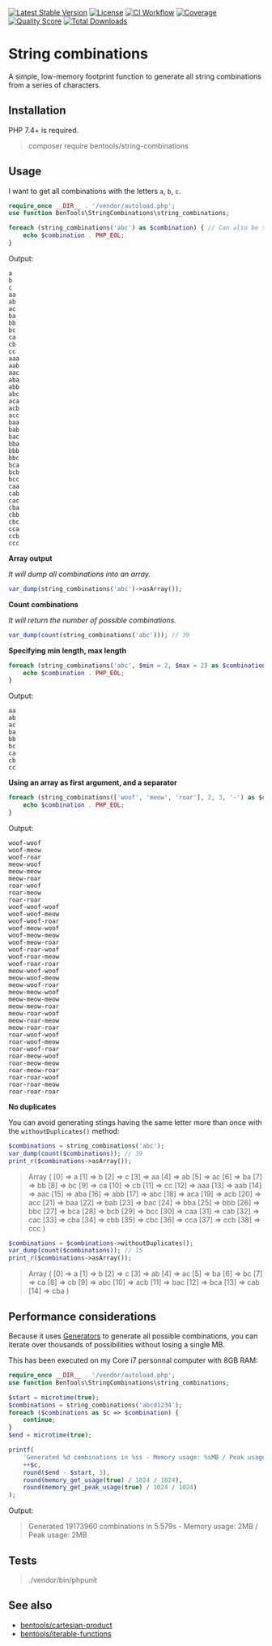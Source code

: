 [![Latest Stable Version](https://poser.pugx.org/bentools/string-combinations/v/stable)](https://packagist.org/packages/bentools/string-combinations)
[![License](https://poser.pugx.org/bentools/string-combinations/license)](https://packagist.org/packages/bentools/string-combinations)
[![CI Workflow](https://github.com/bpolaszek/string-combinations/actions/workflows/ci-workflow.yml/badge.svg)](https://github.com/bpolaszek/string-combinations/actions/workflows/ci-workflow.yml)
[![Coverage](https://codecov.io/gh/bpolaszek/string-combinations/branch/master/graph/badge.svg?token=CF8DRI9XDW)](https://codecov.io/gh/bpolaszek/string-combinations)
[![Quality Score](https://img.shields.io/scrutinizer/g/bpolaszek/string-combinations.svg?style=flat-square)](https://scrutinizer-ci.com/g/bpolaszek/string-combinations)
[![Total Downloads](https://poser.pugx.org/bentools/string-combinations/downloads)](https://packagist.org/packages/bentools/string-combinations)

# String combinations

A simple, low-memory footprint function to generate all string combinations from a series of characters.

Installation
------------

PHP 7.4+ is required.

> composer require bentools/string-combinations

Usage
-----

I want to get all combinations with the letters `a`, `b`, `c`.

```php
require_once __DIR__ . '/vendor/autoload.php';
use function BenTools\StringCombinations\string_combinations;

foreach (string_combinations('abc') as $combination) { // Can also be string_combinations(['a', 'b', 'c'])
    echo $combination . PHP_EOL;
}
```

Output:
```
a
b
c
aa
ab
ac
ba
bb
bc
ca
cb
cc
aaa
aab
aac
aba
abb
abc
aca
acb
acc
baa
bab
bac
bba
bbb
bbc
bca
bcb
bcc
caa
cab
cac
cba
cbb
cbc
cca
ccb
ccc
```

**Array output**

_It will dump all combinations into an array._

```php
var_dump(string_combinations('abc')->asArray());
```

**Count combinations**

_It will return the number of possible combinations._

```php
var_dump(count(string_combinations('abc'))); // 39
```

**Specifying min length, max length**

```php
foreach (string_combinations('abc', $min = 2, $max = 2) as $combination) {
    echo $combination . PHP_EOL;
}
```

Output:
```
aa
ab
ac
ba
bb
bc
ca
cb
cc
```

**Using an array as first argument, and a separator**

```php
foreach (string_combinations(['woof', 'meow', 'roar'], 2, 3, '-') as $combination) {
    echo $combination . PHP_EOL;
}
```

Output:
```
woof-woof
woof-meow
woof-roar
meow-woof
meow-meow
meow-roar
roar-woof
roar-meow
roar-roar
woof-woof-woof
woof-woof-meow
woof-woof-roar
woof-meow-woof
woof-meow-meow
woof-meow-roar
woof-roar-woof
woof-roar-meow
woof-roar-roar
meow-woof-woof
meow-woof-meow
meow-woof-roar
meow-meow-woof
meow-meow-meow
meow-meow-roar
meow-roar-woof
meow-roar-meow
meow-roar-roar
roar-woof-woof
roar-woof-meow
roar-woof-roar
roar-meow-woof
roar-meow-meow
roar-meow-roar
roar-roar-woof
roar-roar-meow
roar-roar-roar
```

**No duplicates**

You can avoid generating stings having the same letter more than once with the `withoutDuplicates()` method:

```php
$combinations = string_combinations('abc');
var_dump(count($combinations)); // 39
print_r($combinations->asArray());
```

> Array
  (
      [0] => a
      [1] => b
      [2] => c
      [3] => aa
      [4] => ab
      [5] => ac
      [6] => ba
      [7] => bb
      [8] => bc
      [9] => ca
      [10] => cb
      [11] => cc
      [12] => aaa
      [13] => aab
      [14] => aac
      [15] => aba
      [16] => abb
      [17] => abc
      [18] => aca
      [19] => acb
      [20] => acc
      [21] => baa
      [22] => bab
      [23] => bac
      [24] => bba
      [25] => bbb
      [26] => bbc
      [27] => bca
      [28] => bcb
      [29] => bcc
      [30] => caa
      [31] => cab
      [32] => cac
      [33] => cba
      [34] => cbb
      [35] => cbc
      [36] => cca
      [37] => ccb
      [38] => ccc
  )


```php
$combinations = $combinations->withoutDuplicates();
var_dump(count($combinations)); // 15
print_r($combinations->asArray());
```

> Array
  (
      [0] => a
      [1] => b
      [2] => c
      [3] => ab
      [4] => ac
      [5] => ba
      [6] => bc
      [7] => ca
      [8] => cb
      [9] => abc
      [10] => acb
      [11] => bac
      [12] => bca
      [13] => cab
      [14] => cba
  )


Performance considerations
--------------------------

Because it uses [Generators](http://php.net/manual/en/language.generators.syntax.php) to generate all possible combinations, you can iterate over thousands of possibilities without losing a single MB.

This has been executed on my Core i7 personnal computer with 8GB RAM:
```php
require_once __DIR__ . '/vendor/autoload.php';
use function BenTools\StringCombinations\string_combinations;

$start = microtime(true);
$combinations = string_combinations('abcd1234');
foreach ($combinations as $c => $combination) {
    continue;
}
$end = microtime(true);

printf(
    'Generated %d combinations in %ss - Memory usage: %sMB / Peak usage: %sMB' . PHP_EOL,
    ++$c,
    round($end - $start, 3),
    round(memory_get_usage(true) / 1024 / 1024),
    round(memory_get_peak_usage(true) / 1024 / 1024)
);
```

Output:
> Generated 19173960 combinations in 5.579s - Memory usage: 2MB / Peak usage: 2MB


Tests
------------

> ./vendor/bin/phpunit


See also
--------

- [bentools/cartesian-product](https://github.com/bpolaszek/cartesian-product)
- [bentools/iterable-functions](https://github.com/bpolaszek/php-iterable-functions)
